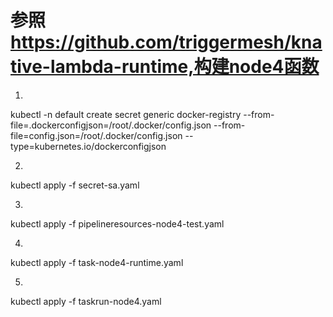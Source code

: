 # 参照 https://github.com/triggermesh/knative-lambda-runtime,构建node4函数

1. 
kubectl -n default create secret generic docker-registry --from-file=.dockerconfigjson=/root/.docker/config.json --from-file=config.json=/root/.docker/config.json --type=kubernetes.io/dockerconfigjson

2.
kubectl apply -f secret-sa.yaml

3.
kubectl apply -f pipelineresources-node4-test.yaml

4.
kubectl apply -f task-node4-runtime.yaml

5.
kubectl apply -f taskrun-node4.yaml
